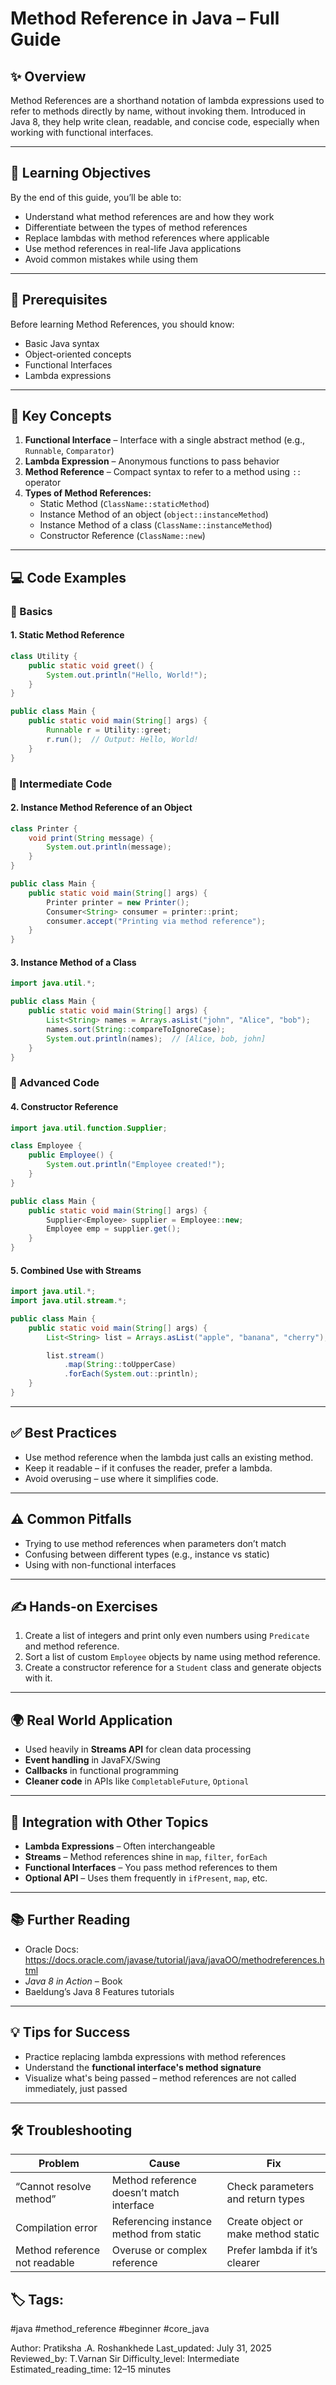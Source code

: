 
# Method Reference in Java – Full Guide

## ✨ Overview
Method References are a shorthand notation of lambda expressions used to refer to methods directly by name, without invoking them. Introduced in Java 8, they help write clean, readable, and concise code, especially when working with functional interfaces.

---

## 🌟 Learning Objectives
By the end of this guide, you’ll be able to:

- Understand what method references are and how they work
- Differentiate between the types of method references
- Replace lambdas with method references where applicable
- Use method references in real-life Java applications
- Avoid common mistakes while using them

---

## 🧱 Prerequisites
Before learning Method References, you should know:

- Basic Java syntax
- Object-oriented concepts
- Functional Interfaces
- Lambda expressions

---

## 🧠 Key Concepts

1. **Functional Interface** – Interface with a single abstract method (e.g., `Runnable`, `Comparator`)
2. **Lambda Expression** – Anonymous functions to pass behavior
3. **Method Reference** – Compact syntax to refer to a method using `::` operator
4. **Types of Method References:**
   - Static Method (`ClassName::staticMethod`)
   - Instance Method of an object (`object::instanceMethod`)
   - Instance Method of a class (`ClassName::instanceMethod`)
   - Constructor Reference (`ClassName::new`)

---

## 💻 Code Examples

### 🔹 Basics

#### 1. Static Method Reference
```java
class Utility {
    public static void greet() {
        System.out.println("Hello, World!");
    }
}

public class Main {
    public static void main(String[] args) {
        Runnable r = Utility::greet;
        r.run();  // Output: Hello, World!
    }
}
```

### 🔸 Intermediate Code

#### 2. Instance Method Reference of an Object
```java
class Printer {
    void print(String message) {
        System.out.println(message);
    }
}

public class Main {
    public static void main(String[] args) {
        Printer printer = new Printer();
        Consumer<String> consumer = printer::print;
        consumer.accept("Printing via method reference");
    }
}
```

#### 3. Instance Method of a Class
```java
import java.util.*;

public class Main {
    public static void main(String[] args) {
        List<String> names = Arrays.asList("john", "Alice", "bob");
        names.sort(String::compareToIgnoreCase);
        System.out.println(names);  // [Alice, bob, john]
    }
}
```

### 🔶 Advanced Code

#### 4. Constructor Reference
```java
import java.util.function.Supplier;

class Employee {
    public Employee() {
        System.out.println("Employee created!");
    }
}

public class Main {
    public static void main(String[] args) {
        Supplier<Employee> supplier = Employee::new;
        Employee emp = supplier.get();
    }
}
```

#### 5. Combined Use with Streams
```java
import java.util.*;
import java.util.stream.*;

public class Main {
    public static void main(String[] args) {
        List<String> list = Arrays.asList("apple", "banana", "cherry");

        list.stream()
            .map(String::toUpperCase)
            .forEach(System.out::println);
    }
}
```

---

## ✅ Best Practices
- Use method reference when the lambda just calls an existing method.
- Keep it readable – if it confuses the reader, prefer a lambda.
- Avoid overusing – use where it simplifies code.

---

## ⚠️ Common Pitfalls
- Trying to use method references when parameters don’t match
- Confusing between different types (e.g., instance vs static)
- Using with non-functional interfaces

---

## ✍️ Hands-on Exercises
1. Create a list of integers and print only even numbers using `Predicate` and method reference.
2. Sort a list of custom `Employee` objects by name using method reference.
3. Create a constructor reference for a `Student` class and generate objects with it.

---

## 🌍 Real World Application
- Used heavily in **Streams API** for clean data processing
- **Event handling** in JavaFX/Swing
- **Callbacks** in functional programming
- **Cleaner code** in APIs like `CompletableFuture`, `Optional`

---

## 🔗 Integration with Other Topics
- **Lambda Expressions** – Often interchangeable
- **Streams** – Method references shine in `map`, `filter`, `forEach`
- **Functional Interfaces** – You pass method references to them
- **Optional API** – Uses them frequently in `ifPresent`, `map`, etc.

---

## 📚 Further Reading
- Oracle Docs: https://docs.oracle.com/javase/tutorial/java/javaOO/methodreferences.html
- *Java 8 in Action* – Book
- Baeldung’s Java 8 Features tutorials

---

## 💡 Tips for Success
- Practice replacing lambda expressions with method references
- Understand the **functional interface's method signature**
- Visualize what's being passed – method references are not called immediately, just passed

---

## 🛠️ Troubleshooting
| Problem                        | Cause                                      | Fix                                  |
|-------------------------------|--------------------------------------------|--------------------------------------|
| “Cannot resolve method”        | Method reference doesn’t match interface   | Check parameters and return types    |
| Compilation error             | Referencing instance method from static    | Create object or make method static  |
| Method reference not readable | Overuse or complex reference               | Prefer lambda if it’s clearer         |



## 🏷️ Tags:
 #java #method_reference #beginner #core_java
 
 Author: Pratiksha .A. Roshankhede
 Last_updated: July 31, 2025
 Reviewed_by: T.Varnan Sir
 Difficulty_level: Intermediate
 Estimated_reading_time: 12–15 minutes
